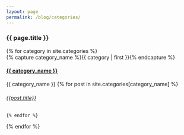 ```yaml
---
layout: page
permalink: /blog/categories/
---
```



<h3>  {{ page.title }} </h3>

<div id="categories">
{% for category in site.categories %}
  <div class="category-box" >
    {% capture category_name %}{{ category | first }}{% endcapture %}
    <div id="#{{ category_name | slugize }}">
        <!-- Comment to prevent empty div block -->
</div>
    <h4 class="category-head"><a href="{{ site.baseurl }}/blog/categories/{{ category_name }}">{{ category_name }}</a></h4>
    <a id="{{ category_name | slugize }}">{{ category_name }}</a>
     {% for post in site.categories[category_name] %}
    <article class="center">
      <h6 ><a href="{{ site.baseurl }}{{ post.url }}">{{post.title}}</a></h6>
    </article>


    {% endfor %}

  </div>
{% endfor %}
</div>


